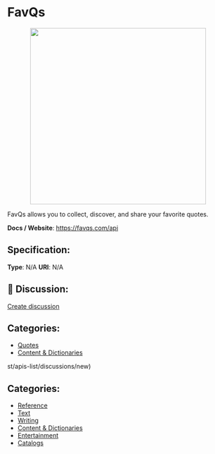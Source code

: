 # FavQs
<p align="center">
    <img width="400" src="https://raw.githubusercontent.com/apis-list/apis-list/main/apis/favqs/logo_256x256.png" />
</p>

FavQs allows you to collect, discover, and share your favorite quotes.

**Docs / Website**: https://favqs.com/api

## Specification:
**Type**:  N/A 
**URI**:  N/A 

## 💬 Discussion:
[Create discussion](https://github.com/apis-list/apis-list/discussions/new)

## Categories:
- [Quotes](https://github.com/apis-list/apis-list#quotes)
- [Content & Dictionaries](https://github.com/apis-list/apis-list#content-and-dictionaries)



st/apis-list/discussions/new)

## Categories:
- [Reference](https://github.com/apis-list/apis-list#reference)
- [Text](https://github.com/apis-list/apis-list#text)
- [Writing](https://github.com/apis-list/apis-list#writing)
- [Content & Dictionaries](https://github.com/apis-list/apis-list#content-and-dictionaries)
- [Entertainment](https://github.com/apis-list/apis-list#entertainment)
- [Catalogs](https://github.com/apis-list/apis-list#catalogs)



